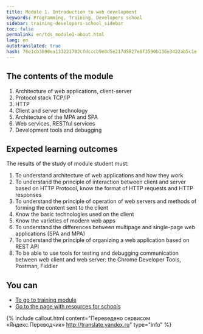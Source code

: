 ```yaml
---
title: Module 1. Introduction to web development
keywords: Programming, Training, Developers school
sidebar: training-developers-school_sidebar
toc: false
permalink: en/tds_module1-about.html
lang: en
autotranslated: true
hash: 76e1cb3698ea133221782cfdcccb9e8d5e217d5827e8f3590b136e3422ab5c1e
---
```


## The contents of the module

1. Architecture of web applications, client-server
2. Protocol stack TCP/IP
3. HTTP
4. Client and server technology
5. Architecture of the MPA and SPA
6. Web services, RESTful services
7. Development tools and debugging

## Expected learning outcomes

The results of the study of module student must:
1. To understand architecture of web applications and how they work
2. To understand the principle of interaction between client and server based on HTTP Protocol, know the format of HTTP requests and HTTP responses
3. To understand the principle of operation of web servers and methods of forming the content sent to the client
4. Know the basic technologies used on the client
5. Know the varieties of modern web apps
6. To understand the differences between multipage and single-page web applications (SPA and MPA)
7. To understand the principle of organizing a web application based on REST API
8. To be able to use tools for testing and debugging communication between web client and web server: the Chrome Developer Tools, Postman, Fiddler

## You can

* [To go to training module](tds_module1-learn.html) <i class="fa fa-arrow-right" aria-hidden="true"></i>
* [Go to the page with resources for schools](tds_resources.html) <i class="fa fa-arrow-up" aria-hidden="true"></i>



{% include callout.html content="Переведено сервисом «Яндекс.Переводчик» <http://translate.yandex.ru>" type="info" %}